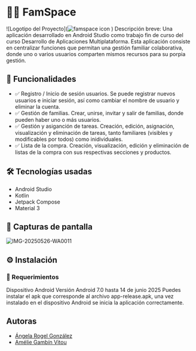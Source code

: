# 📱🏡 FamSpace
![Logotipo del Proyecto](![famspace icon](https://github.com/user-attachments/assets/c2bc82c4-e7c2-40fa-a1dc-e45afed5925f)
)
Descripción breve:
Una aplicación desarrollado en Android Studio como trabajo fin de curso del curso Desarrollo de Aplicaciones Multiplataforma. Esta aplicación consiste en centralizar funciones que permitan una gestión familiar colaborativa, donde uno o varios usuarios comparten mismos recursos para su porpia gestión.

## 🚀 Funcionalidades 
- ✅ Registro / Inicio de sesión usuarios.
  Se puede registrar nuevos usuarios e iniciar sesión, así como cambiar el nombre de usuario y eliminar la cuenta.
- ✅ Gestión de familias.
  Crear, unirse, invitar y salir de familias, donde pueden haber uno o más usuarios. 
- ✅ Gestión y asiganción de tareas.
  Creación, edición, asignación, visualización y eliminación de tareas, tanto familiares (visibles y modificables por todos) como inidividuales.
- ✅ Lista de la compra.
  Creación, visualización, edición y eliminación de listas de la compra con sus respectivas secciones y productos.
  
## 🛠️ Tecnologías usadas
- Android Studio
- Kotlin
- Jetpack Compose
- Material 3
  
## 📸 Capturas de pantalla
![IMG-20250526-WA0011](https://github.com/user-attachments/assets/f82c9048-45f2-427f-b791-5b8678f9d733)


## ⚙️ Instalación
### 🔧 Requerimientos
Dispositivo Android
Versión Android 7.0 hasta 14 de junio 2025
Puedes instalar el apk que corresponde al archivo app-release.apk, una vez instalado en el dispositivo Android se inicia la aplicación correctamente.


## Autoras
- [Ángela Rogel González](https://github.com/angelaR0527) 
- [Amélie Gambín Vitou](https://github.com/ameliegv) 
